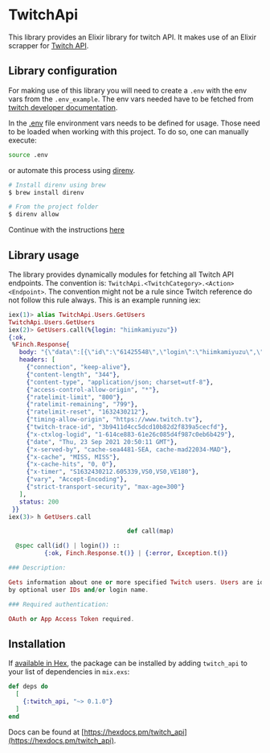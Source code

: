 # TwitchApi

This library provides an Elixir library for twitch API. It makes use of an Elixir scrapper for [Twitch API](https://github.com/kamiyuzu/twitch_api_scraper).

## Library configuration

For making use of this library you will need to create a `.env` with the env vars from the `.env_example`. The env vars needed have to be fetched from [twitch developer documentation](https://dev.twitch.tv/docs/api).

In the [.env](.env) file environment vars needs to be defined for usage. Those need to be loaded when working with this project. To do so, one can manually execute:

```bash
source .env
```

or automate this process using [direnv](https://direnv.net/).

```bash
# Install direnv using brew
$ brew install direnv

# From the project folder
$ direnv allow
```

Continue with the instructions [here](https://github.com/direnv/direnv#setup)

## Library usage

The library provides dynamically modules for fetching all Twitch API endpoints. The convention is: `TwitchApi.<TwitchCategory>.<Action><Endpoint>`. The convention might not be a rule since Twitch reference do not follow this rule always.
This is an example running iex:

```elixir
iex(1)> alias TwitchApi.Users.GetUsers
TwitchApi.Users.GetUsers
iex(2)> GetUsers.call(%{login: "hiimkamiyuzu"})
{:ok,
 %Finch.Response{
   body: "{\"data\":[{\"id\":\"61425548\",\"login\":\"hiimkamiyuzu\",\"display_name\":\"hiimkamiyuzu\",\"type\":\"\",\"broadcaster_type\":\"\",\"description\":\"\",\"profile_image_url\":\"https://static-cdn.jtvnw.net/user-default-pictures-uv/294c98b5-e34d-42cd-a8f0-140b72fba9b0-profile_image-300x300.png\",\"offline_image_url\":\"\",\"view_count\":56,\"created_at\":\"2014-04-22T20:21:11Z\"}]}",
   headers: [
     {"connection", "keep-alive"},
     {"content-length", "344"},
     {"content-type", "application/json; charset=utf-8"},
     {"access-control-allow-origin", "*"},
     {"ratelimit-limit", "800"},
     {"ratelimit-remaining", "799"},
     {"ratelimit-reset", "1632430212"},
     {"timing-allow-origin", "https://www.twitch.tv"},
     {"twitch-trace-id", "3b9411d4cc5dcd10b82d2f839a5cecfd"},
     {"x-ctxlog-logid", "1-614ce883-61e26c085d4f987c0eb6b429"},
     {"date", "Thu, 23 Sep 2021 20:50:11 GMT"},
     {"x-served-by", "cache-sea4481-SEA, cache-mad22034-MAD"},
     {"x-cache", "MISS, MISS"},
     {"x-cache-hits", "0, 0"},
     {"x-timer", "S1632430212.605339,VS0,VS0,VE180"},
     {"vary", "Accept-Encoding"},
     {"strict-transport-security", "max-age=300"}
   ],
   status: 200
 }}
iex(3)> h GetUsers.call                        

                                 def call(map)                                  

  @spec call(id() | login()) ::
          {:ok, Finch.Response.t()} | {:error, Exception.t()}

### Description:

Gets information about one or more specified Twitch users. Users are identified
by optional user IDs and/or login name.

### Required authentication:

OAuth or App Access Token required.
```

## Installation

If [available in Hex](https://hex.pm/docs/publish), the package can be installed
by adding `twitch_api` to your list of dependencies in `mix.exs`:

```elixir
def deps do
  [
    {:twitch_api, "~> 0.1.0"}
  ]
end
```

Docs can be found at [https://hexdocs.pm/twitch_api](https://hexdocs.pm/twitch_api).

